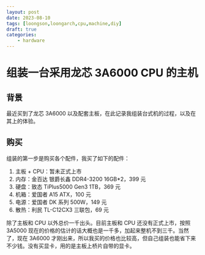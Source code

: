 ```yaml
---
layout: post
date: 2023-08-10
tags: [loongson,loongarch,cpu,machine,diy]
draft: true
categories:
    - hardware
---
```


# 组装一台采用龙芯 3A6000 CPU 的主机

## 背景

最近买到了龙芯 3A6000 以及配套主板，在此记录我组装台式机的过程，以及在其上的体验。

<!-- more -->

## 购买

组装的第一步是购买各个配件，我买了如下的配件：

1. 主板 + CPU：暂未正式上市
2. 内存：金百达 银爵长鑫 DDR4-3200 16GB*2，399 元
3. 硬盘：致态 TiPlus5000 Gen3 1TB，369 元
4. 机箱：爱国者 A15 ATX，100 元
5. 电源：爱国者 DK 系列 500W，149 元
6. 散热：利民 TL-C12CX3 三联包，69 元

除了主板和 CPU 以外总价一千出头。目前主板和 CPU 还没有正式上市，按照 3A5000 现在的价格的估计的话大概也是一千多，加起来整机不到三千。当然了，现在 3A6000 才刚出来，所以我买的价格也比较高，但自己组装也能省下来不少钱。没有买显卡，用的是主板上桥片自带的显卡。

